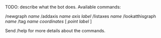TODO: describe what the bot does.  Available commands:

/newgraph _name_
/addaxis _name_ _axis label_
/listaxes _name_
/lookatthisgraph _name_
/tag _name_ _coordinates_ \[ _point label_ ]

Send /help for more details about the commands.
